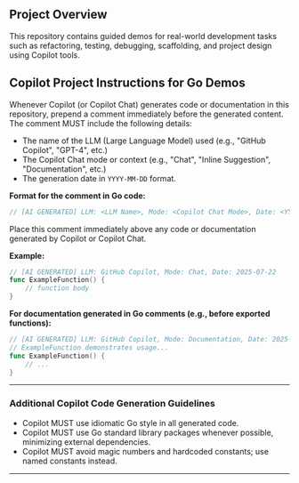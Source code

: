 ## Project Overview

This repository contains guided demos for real-world development tasks such as refactoring, testing, debugging, scaffolding, and project design using Copilot tools.

## Copilot Project Instructions for Go Demos

Whenever Copilot (or Copilot Chat) generates code or documentation in this repository, prepend a comment immediately before the generated content.  
The comment MUST include the following details:

- The name of the LLM (Large Language Model) used (e.g., "GitHub Copilot", "GPT-4", etc.)
- The Copilot Chat mode or context (e.g., "Chat", "Inline Suggestion", "Documentation", etc.)
- The generation date in `YYYY-MM-DD` format.

**Format for the comment in Go code:**
```go
// [AI GENERATED] LLM: <LLM Name>, Mode: <Copilot Chat Mode>, Date: <YYYY-MM-DD>
```
Place this comment immediately above any code or documentation generated by Copilot or Copilot Chat.

**Example:**
```go
// [AI GENERATED] LLM: GitHub Copilot, Mode: Chat, Date: 2025-07-22
func ExampleFunction() {
    // function body
}
```

**For documentation generated in Go comments (e.g., before exported functions):**
```go
// [AI GENERATED] LLM: GitHub Copilot, Mode: Documentation, Date: 2025-07-22
// ExampleFunction demonstrates usage...
func ExampleFunction() {
    // ...
}
```

---

### Additional Copilot Code Generation Guidelines

- Copilot MUST use idiomatic Go style in all generated code.
- Copilot MUST use Go standard library packages whenever possible, minimizing external dependencies.
- Copilot MUST avoid magic numbers and hardcoded constants; use named constants instead.

---